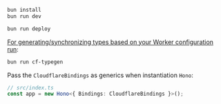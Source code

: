```txtbun installbun run dev``````txtbun run deploy```[For generating/synchronizing types based on your Worker configuration run](https://developers.cloudflare.com/workers/wrangler/commands/#types):```txtbun run cf-typegen```Pass the `CloudflareBindings` as generics when instantiation `Hono`:```ts// src/index.tsconst app = new Hono<{ Bindings: CloudflareBindings }>();```